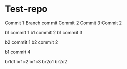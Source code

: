 # Test-repo

Commit 1
Branch commit
Commit 2
Commit 3
Commit 2

b1 commit 1
b1 commit 2
b1 commit 3

b2 commit 1
b2 commit 2

b1 commit 4


br1c1
br1c2
br1c3
br2c1
br2c2
